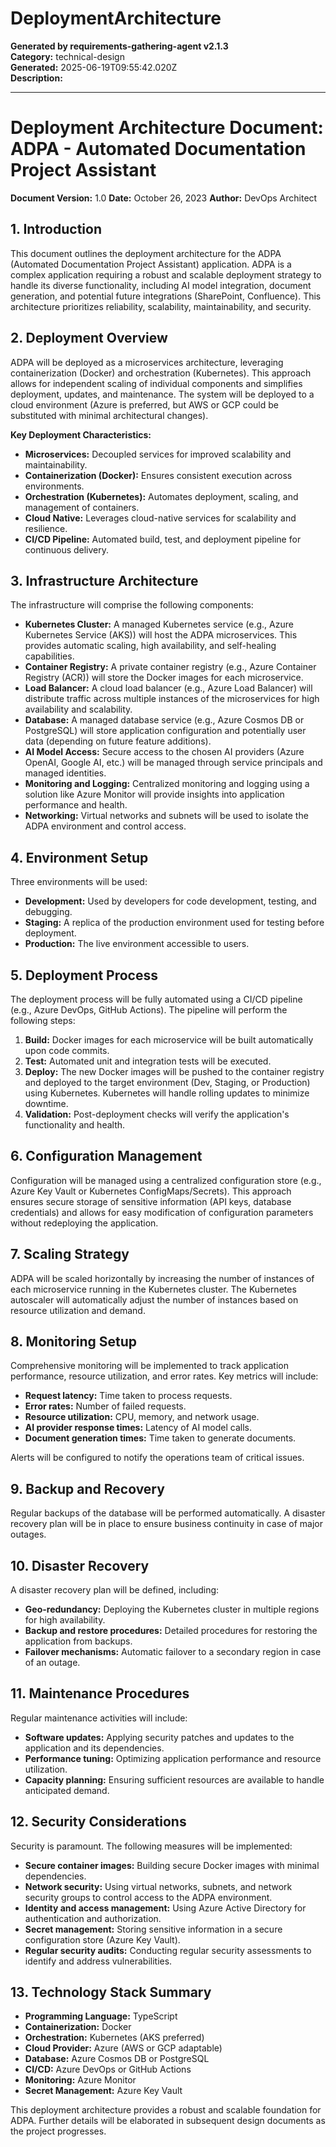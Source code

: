 # DeploymentArchitecture

**Generated by requirements-gathering-agent v2.1.3**  
**Category:** technical-design  
**Generated:** 2025-06-19T09:55:42.020Z  
**Description:** 

---

# Deployment Architecture Document: ADPA - Automated Documentation Project Assistant

**Document Version:** 1.0
**Date:** October 26, 2023
**Author:** DevOps Architect


## 1. Introduction

This document outlines the deployment architecture for the ADPA (Automated Documentation Project Assistant) application.  ADPA is a complex application requiring a robust and scalable deployment strategy to handle its diverse functionality, including AI model integration, document generation, and potential future integrations (SharePoint, Confluence).  This architecture prioritizes reliability, scalability, maintainability, and security.

## 2. Deployment Overview

ADPA will be deployed as a microservices architecture, leveraging containerization (Docker) and orchestration (Kubernetes). This approach allows for independent scaling of individual components and simplifies deployment, updates, and maintenance.  The system will be deployed to a cloud environment (Azure is preferred, but AWS or GCP could be substituted with minimal architectural changes).

**Key Deployment Characteristics:**

* **Microservices:** Decoupled services for improved scalability and maintainability.
* **Containerization (Docker):** Ensures consistent execution across environments.
* **Orchestration (Kubernetes):** Automates deployment, scaling, and management of containers.
* **Cloud Native:** Leverages cloud-native services for scalability and resilience.
* **CI/CD Pipeline:** Automated build, test, and deployment pipeline for continuous delivery.


## 3. Infrastructure Architecture

The infrastructure will comprise the following components:

* **Kubernetes Cluster:**  A managed Kubernetes service (e.g., Azure Kubernetes Service (AKS)) will host the ADPA microservices. This provides automatic scaling, high availability, and self-healing capabilities.
* **Container Registry:** A private container registry (e.g., Azure Container Registry (ACR)) will store the Docker images for each microservice.
* **Load Balancer:** A cloud load balancer (e.g., Azure Load Balancer) will distribute traffic across multiple instances of the microservices for high availability and scalability.
* **Database:** A managed database service (e.g., Azure Cosmos DB or PostgreSQL) will store application configuration and potentially user data (depending on future feature additions).
* **AI Model Access:** Secure access to the chosen AI providers (Azure OpenAI, Google AI, etc.) will be managed through service principals and managed identities.
* **Monitoring and Logging:**  Centralized monitoring and logging using a solution like Azure Monitor will provide insights into application performance and health.
* **Networking:** Virtual networks and subnets will be used to isolate the ADPA environment and control access.


## 4. Environment Setup

Three environments will be used:

* **Development:** Used by developers for code development, testing, and debugging.
* **Staging:** A replica of the production environment used for testing before deployment.
* **Production:** The live environment accessible to users.


## 5. Deployment Process

The deployment process will be fully automated using a CI/CD pipeline (e.g., Azure DevOps, GitHub Actions).  The pipeline will perform the following steps:

1. **Build:** Docker images for each microservice will be built automatically upon code commits.
2. **Test:** Automated unit and integration tests will be executed.
3. **Deploy:**  The new Docker images will be pushed to the container registry and deployed to the target environment (Dev, Staging, or Production) using Kubernetes.  Kubernetes will handle rolling updates to minimize downtime.
4. **Validation:** Post-deployment checks will verify the application's functionality and health.


## 6. Configuration Management

Configuration will be managed using a centralized configuration store (e.g., Azure Key Vault or Kubernetes ConfigMaps/Secrets). This approach ensures secure storage of sensitive information (API keys, database credentials) and allows for easy modification of configuration parameters without redeploying the application.


## 7. Scaling Strategy

ADPA will be scaled horizontally by increasing the number of instances of each microservice running in the Kubernetes cluster.  The Kubernetes autoscaler will automatically adjust the number of instances based on resource utilization and demand.


## 8. Monitoring Setup

Comprehensive monitoring will be implemented to track application performance, resource utilization, and error rates.  Key metrics will include:

* **Request latency:** Time taken to process requests.
* **Error rates:** Number of failed requests.
* **Resource utilization:** CPU, memory, and network usage.
* **AI provider response times:** Latency of AI model calls.
* **Document generation times:** Time taken to generate documents.

Alerts will be configured to notify the operations team of critical issues.


## 9. Backup and Recovery

Regular backups of the database will be performed automatically.  A disaster recovery plan will be in place to ensure business continuity in case of major outages.


## 10. Disaster Recovery

A disaster recovery plan will be defined, including:

* **Geo-redundancy:** Deploying the Kubernetes cluster in multiple regions for high availability.
* **Backup and restore procedures:**  Detailed procedures for restoring the application from backups.
* **Failover mechanisms:**  Automatic failover to a secondary region in case of an outage.


## 11. Maintenance Procedures

Regular maintenance activities will include:

* **Software updates:**  Applying security patches and updates to the application and its dependencies.
* **Performance tuning:** Optimizing application performance and resource utilization.
* **Capacity planning:**  Ensuring sufficient resources are available to handle anticipated demand.


## 12. Security Considerations

Security is paramount.  The following measures will be implemented:

* **Secure container images:**  Building secure Docker images with minimal dependencies.
* **Network security:**  Using virtual networks, subnets, and network security groups to control access to the ADPA environment.
* **Identity and access management:**  Using Azure Active Directory for authentication and authorization.
* **Secret management:**  Storing sensitive information in a secure configuration store (Azure Key Vault).
* **Regular security audits:**  Conducting regular security assessments to identify and address vulnerabilities.


## 13. Technology Stack Summary

* **Programming Language:** TypeScript
* **Containerization:** Docker
* **Orchestration:** Kubernetes (AKS preferred)
* **Cloud Provider:** Azure (AWS or GCP adaptable)
* **Database:** Azure Cosmos DB or PostgreSQL
* **CI/CD:** Azure DevOps or GitHub Actions
* **Monitoring:** Azure Monitor
* **Secret Management:** Azure Key Vault


This deployment architecture provides a robust and scalable foundation for ADPA.  Further details will be elaborated in subsequent design documents as the project progresses.
